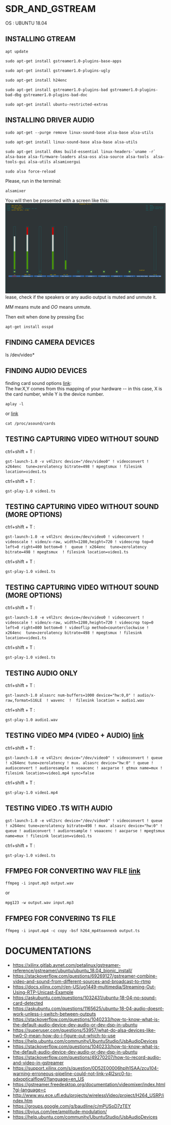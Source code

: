 # SDR_AND_GSTREAM
OS : UBUNTU 18.04

## INSTALLING GTREAM

```
apt update
```
```
sudo apt-get install gstreamer1.0-plugins-base-apps
```
```
sudo apt-get install gstreamer1.0-plugins-ugly
```
```
sudo apt-get install h24enc
```
```
sudo apt-get install gstreamer1.0-plugins-bad gstreamer1.0-plugins-bad-dbg gstreamer1.0-plugins-bad-doc
```
```
sudo apt-get install ubuntu-restricted-extras
```

## INSTALLING DRIVER AUDIO 
```
sudo apt-get --purge remove linux-sound-base alsa-base alsa-utils
```
```
sudo apt-get install linux-sound-base alsa-base alsa-utils
```
```
sudo apt-get install dkms build-essential linux-headers-`uname -r` alsa-base alsa-firmware-loaders alsa-oss alsa-source alsa-tools  alsa-tools-gui alsa-utils alsamixergui
```
```
sudo alsa force-reload
```
Please, run in the terminal:
```
alsamixer
```
You will then be presented with a screen like this:
![image](https://github.com/SitrakaResearchAndPOC/SDR_AND_GSTREAM/blob/main/ZYihg.png)
lease, check if the speakers or any audio output is muted and unmute it.

<i>MM</i> means mute and <i>OO</i> means unmute.

Then exit when done by pressing Esc
```
apt-get install osspd
```
## FINDING CAMERA DEVICES 
ls /dev/video*  
## FINDING AUDIO DEVICES
finding card sound options [link](https://superuser.com/questions/53957/what-do-alsa-devices-like-hw0-0-mean-how-do-i-figure-out-which-to-use):   
The hw:X,Y comes from this mapping of your hardware -- in this case, X is the card number, while Y is the device number.  
```
aplay -l
```
or [link](https://help.ubuntu.com/community/UbuntuStudio/UsbAudioDevices)
```
cat /proc/asound/cards 
```

## TESTING CAPTURING VIDEO WITHOUT SOUND
ctrl+shift + T : 
```
gst-launch-1.0 -v v4l2src device="/dev/video0" ! videoconvert ! x264enc  tune=zerolatency bitrate=498 ! mpegtsmux ! filesink location=video1.ts
```
ctrl+shift + T : 
```
gst-play-1.0 video1.ts 
```

## TESTING CAPTURING VIDEO WITHOUT SOUND (MORE OPTIONS)
ctrl+shift + T : 
```
gst-launch-1.0 -e v4l2src device=/dev/video0 ! videoconvert ! videoscale ! video/x-raw, width=1280,height=720 ! videocrop top=0 left=0 right=400 bottom=0 !  queue ! x264enc  tune=zerolatency bitrate=498 ! mpegtsmux  ! filesink location=video1.ts
```
ctrl+shift + T : 
```
gst-play-1.0 video1.ts 
```

## TESTING CAPTURING VIDEO WITHOUT SOUND (MORE OPTIONS)
ctrl+shift + T : 
```
gst-launch-1.0 -e v4l2src device=/dev/video0 ! videoconvert ! videoscale ! video/x-raw, width=1280,height=720 ! videocrop top=0 left=0 right=800 bottom=0 ! videoflip method=counterclockwise !  x264enc  tune=zerolatency bitrate=498 ! mpegtsmux ! filesink location=video1.ts
```
ctrl+shift + T : 
```
gst-play-1.0 video1.ts 
```
## TESTING AUDIO ONLY
ctrl+shift + T : 
```
gst-launch-1.0 alsasrc num-buffers=1000 device="hw:0,0" ! audio/x-raw,format=S16LE  ! wavenc  !  filesink location = audio1.wav
```
ctrl+shift + T : 
```
gst-play-1.0 audio1.wav 
```
## TESTING VIDEO MP4 (VIDEO + AUDIO) [link](https://stackoverflow.com/questions/49270207/how-to-record-audio-and-video-in-gstreamer)
ctrl+shift + T : 
```
gst-launch-1.0 -e v4l2src device="/dev/video0" ! videoconvert ! queue ! x264enc tune=zerolatency ! mux. alsasrc device="hw:0" ! queue ! audioconvert ! audioresample ! voaacenc ! aacparse ! qtmux name=mux ! filesink location=video1.mp4 sync=false
```
ctrl+shift + T : 
```
gst-play-1.0 video1.mp4 
```

## TESTING VIDEO .TS WITH AUDIO
```
gst-launch-1.0 -e v4l2src device="/dev/video0" ! videoconvert ! queue ! x264enc tune=zerolatency bitrate=498 ! mux. alsasrc device="hw:0" ! queue ! audioconvert ! audioresample ! voaacenc ! aacparse ! mpegtsmux  name=mux ! filesink location=video1.ts
```
ctrl+shift + T : 
```
gst-play-1.0 video1.ts 
```

## FFMPEG FOR CONVERTING WAV FILE [link](https://askubuntu.com/questions/919788/convert-mp3-file-to-wav-using-the-command-line)
```
ffmpeg -i input.mp3 output.wav
```
or
```
mpg123 -w output.wav input.mp3
```

## FFMPEG FOR CONVERING TS FILE
```
ffmpeg -i input.mp4 -c copy -bsf h264_mp4toannexb output.ts
```

# DOCUMENTATIONS 
* https://xilinx.gitlab.avnet.com/petalinux/gstreamer-reference/gstreamer/ubuntu/ubuntu_18.04_bionic_install/
* https://stackoverflow.com/questions/69269127/gstreamer-combine-video-and-sound-from-different-sources-and-broadcast-to-rtmp
* https://docs.xilinx.com/r/en-US/ug1449-multimedia/Streaming-Out-Using-RTP-Unicast-Example
* https://askubuntu.com/questions/1032431/ubuntu-18-04-no-sound-card-detected
* https://askubuntu.com/questions/1165625/ubuntu-18-04-audio-doesnt-work-unless-i-switch-between-outputs
* https://stackoverflow.com/questions/1040233/how-to-know-what-is-the-default-audio-device-dev-audio-or-dev-dsp-in-ubuntu
* https://superuser.com/questions/53957/what-do-alsa-devices-like-hw0-0-mean-how-do-i-figure-out-which-to-use
* https://help.ubuntu.com/community/UbuntuStudio/UsbAudioDevices
* https://stackoverflow.com/questions/1040233/how-to-know-what-is-the-default-audio-device-dev-audio-or-dev-dsp-in-ubuntu
* https://stackoverflow.com/questions/49270207/how-to-record-audio-and-video-in-gstreamer
* https://support.xilinx.com/s/question/0D52E00006hplh1SAA/zcu104-warning-erroneous-pipeline-could-not-link-v4l2src0-to-sdxopticalflow0?language=en_US
* https://gstreamer.freedesktop.org/documentation/videomixer/index.html?gi-language=c
* http://www.wu.ece.ufl.edu/projects/wirelessVideo/project/H264_USRP/index.htm
* https://groups.google.com/g/baudline/c/mPUSoD7zTEY
* https://byjus.com/jee/amplitude-modulation/
* https://help.ubuntu.com/community/UbuntuStudio/UsbAudioDevices
